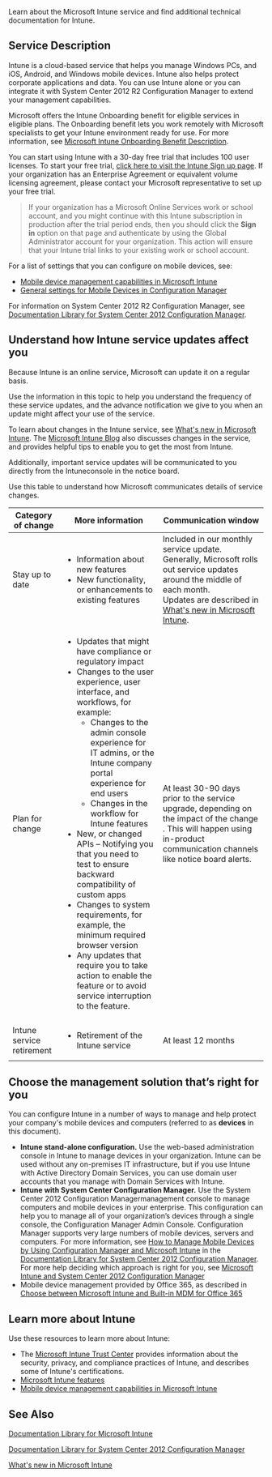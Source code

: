 Learn about the Microsoft Intune service and find additional technical documentation for Intune.


## Service Description
Intune is a cloud-based service that helps you manage Windows PCs, and iOS, Android, and Windows mobile devices. Intune also helps protect corporate applications and data. You can use Intune alone or you can integrate it with System Center 2012 R2 Configuration Manager to extend your management capabilities.

Microsoft offers the Intune Onboarding benefit for eligible services in eligible plans. The Onboarding benefit lets you work remotely with Microsoft specialists to get your Intune environment ready for use. For more information, see [Microsoft Intune Onboarding Benefit Description](http://go.microsoft.com/fwlink/?LinkId=619281).

You can start using Intune with a 30-day free trial that includes 100 user licenses. To start your free trial, [click here to visit the Intune Sign up page](http://aka.ms/TryMSIntune). If your organization has an Enterprise Agreement or equivalent volume licensing agreement, please contact your Microsoft representative to set up your free trial.

> If your organization has a Microsoft Online Services work or school account, and you might continue with this Intune subscription in production after the trial period ends, then you should click the **Sign in** option on that page and authenticate by using the Global Administrator account for your organization. This action will ensure that your Intune trial links to your existing work or school account.

For a list of settings that you can configure on mobile devices, see:

- [Mobile device management capabilities in Microsoft Intune](Mobile+device+management+capabilities+in+Microsoft+Intune.md)
- [General settings for Mobile Devices in Configuration Manager](http://msdn.microsoft.com/en-us/library/cb4ee476-cb7d-444e-87af-7bd1c8e0b103)

For information on System Center 2012 R2 Configuration Manager, see [Documentation Library for System Center 2012 Configuration Manager](http://msdn.microsoft.com/en-us/library/33b7b516-2d32-4e55-bd79-ed7d3ea37162).

## <a name="BKMK_Servupdate"></a>Understand how Intune service updates affect you
Because Intune is an online service, Microsoft can update it on a regular basis.

Use the information in this topic to help you understand the frequency of these service updates, and the advance notification we give to you when an update might affect your use of the service.

To learn about changes in the  Intune service, see [What's new in Microsoft Intune](What%27s+new+in+Microsoft+Intune.md). The [Microsoft Intune Blog](http://blogs.technet.com/b/microsoftintune/) also discusses changes in the service, and provides helpful tips to enable you to get the most from  Intune.

Additionally, important service updates will be communicated to you directly from the Intuneconsole in the notice board.

Use this table to understand how Microsoft communicates details of service changes.



|Category of change|More information|Communication window|
|------------------|----------------|--------------------|
|Stay up to date|<ul><li>Information about new features</li><li>New functionality, or enhancements to existing features</li></ul>|Included in our monthly service update. Generally, Microsoft rolls out service updates around the middle of each month.<br />Updates are described in  [What's new in Microsoft Intune](What%27s+new+in+Microsoft+Intune.md).|
|Plan for change|<ul><li>Updates that might have compliance or regulatory impact</li><li>Changes to the user experience, user interface, and workflows, for example:<ul><li>Changes to the admin console experience for IT admins, or the Intune company portal experience for end users</li><li>Changes in the workflow for Intune features</li></ul></li><li>New, or changed APIs – Notifying you that you need to test to ensure backward compatibility of custom apps</li><li>Changes to system requirements, for example, the minimum required browser version</li><li>Any updates that require you to take action to enable the feature or to avoid service interruption to the feature.</li></ul>|At least 30-90 days prior to the service upgrade, depending on the impact of the change . This will happen using in-product communication channels like notice board alerts.|
|Intune service retirement|<ul><li>Retirement of the Intune service</li></ul>|At least 12 months|

## <a name="WIT_Cho"></a>Choose the management solution that’s right for you
You can configure Intune in a number of ways to manage and help protect your company's mobile devices and computers (referred to as **devices** in this document).


- **Intune stand-alone configuration.** Use the web-based administration console in Intune to manage devices in your organization. Intune can be used without any on-premises IT infrastructure, but if you use Intune with Active Directory Domain Services, you can use domain user accounts that you manage with Domain Services with Intune.
- **Intune with System Center Configuration Manager.** Use the System Center 2012 Configuration Managermanagement console to manage computers and mobile devices in your enterprise. This configuration can help you to manage all of your organization’s devices through a single console, the Configuration Manager Admin Console. Configuration Manager supports very large numbers of mobile devices, servers and computers. For more information, see [How to Manage Mobile Devices by Using Configuration Manager and Microsoft Intune](http://go.microsoft.com/fwlink/?LinkID=271118) in the [Documentation Library for System Center 2012 Configuration Manager](http://msdn.microsoft.com/en-us/library/33b7b516-2d32-4e55-bd79-ed7d3ea37162).  For more help deciding which approach is right for you, see [Microsoft Intune and System Center 2012 Configuration Manager](Microsoft+Intune+and+System+Center+2012+Configuration+Manager.md)
- Mobile device management provided by Office 365, as described in [Choose between Microsoft Intune and Built-in MDM for Office 365](Choose+between+Microsoft+Intune+and+Built-in+MDM+for+Office+365.md)

## Learn more about Intune
Use these resources to learn more about Intune:


- The [Microsoft Intune Trust Center](http://www.microsoft.com/en-us/server-cloud/products/intune-trust-center/) provides information about the security, privacy, and compliance practices of Intune, and describes some of Intune's certifications.
- [Microsoft Intune features](Microsoft+Intune+features.md)
- [Mobile device management capabilities in Microsoft Intune](Mobile+device+management+capabilities+in+Microsoft+Intune.md)

## See Also
[Documentation Library for Microsoft Intune](Documentation+Library+for+Microsoft+Intune.md)

[Documentation Library for System Center 2012 Configuration Manager](http://msdn.microsoft.com/en-us/library/33b7b516-2d32-4e55-bd79-ed7d3ea37162)

[What's new in Microsoft Intune](What%27s+new+in+Microsoft+Intune.md)

